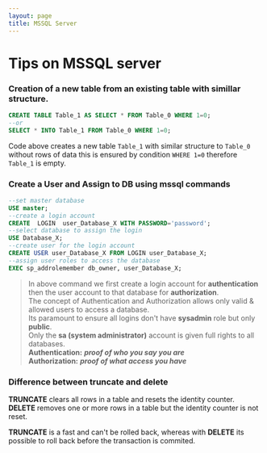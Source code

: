 ```yaml
---
layout: page
title: MSSQL Server
---
```


# Tips on MSSQL  server 

<!-- This is a comment in Markdown -->

### Creation of a new table from an existing table with simillar structure.  

```sql
CREATE TABLE Table_1 AS SELECT * FROM Table_0 WHERE 1=0;  
--or   
SELECT * INTO Table_1 FROM Table_0 WHERE 1=0;
```
Code above creates a new table ``Table_1`` with similar structure to ``Table_0``
without rows of data this is ensured by condition ``WHERE 1=0`` therefore ``Table_1`` is empty.

<!-- This is a comment in Markdown -->

### Create a User and Assign to DB using mssql commands

```sql 
--set master database   
USE master;  
--create a login account  
CREATE  LOGIN  user_Database_X WITH PASSWORD='password';  
--select database to assign the login  
USE Database_X;  
--create user for the login account  
CREATE USER user_Database_X FROM LOGIN user_Database_X;  
--assign user roles to access the database  
EXEC sp_addrolemember db_owner, user_Database_X;
``` 
>In above command we first create a login account for **authentication** then the user account to that
database for **authorization**.  
The concept of Authentication and Authorization allows only valid & allowed users to access a database.    
Its paramount to ensure all logins don't have **sysadmin** role but only **public**.  
Only the **sa (system administrator)** account is given full rights to all databases.  
**Authentication:** ***proof of who you say you are***  
**Authorization:** ***proof of what access  you have***

### Difference between truncate and delete

**TRUNCATE** clears all rows in a table and resets the identity counter.  
**DELETE** removes one or more rows in a table but the identity counter is not reset.  

**TRUNCATE** is a fast  and can't be rolled back, whereas with **DELETE** its 
possible to roll back before the transaction is commited.
